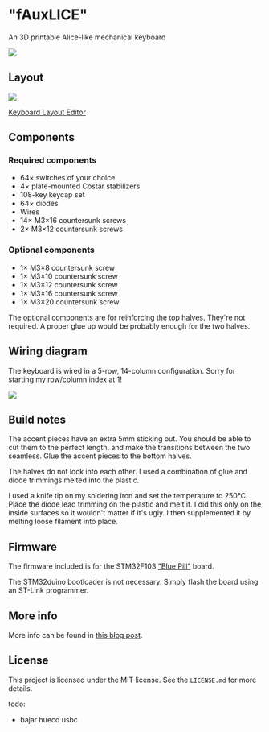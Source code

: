 # "fAuxLICE"

An 3D printable Alice-like mechanical keyboard

![](images/outside.jpg)

## Layout

![](images/layout.png)

[Keyboard Layout Editor](http://www.keyboard-layout-editor.com/#/gists/7f17a55de07d88c1f975089b07f053b1)

## Components

### Required components

- 64× switches of your choice
- 4× plate-mounted Costar stabilizers
- 108-key keycap set
- 64× diodes
- Wires
- 14× M3×16 countersunk screws
- 2× M3×12 countersunk screws

### Optional components

- 1× M3×8 countersunk screw
- 1× M3×10 countersunk screw
- 1× M3×12 countersunk screw
- 1× M3×16 countersunk screw
- 1× M3×20 countersunk screw

The optional components are for reinforcing the top halves. They're not required. A proper glue up would be probably enough for the two halves.

## Wiring diagram

The keyboard is wired in a 5-row, 14-column configuration. Sorry for starting my row/column index at 1!

![](images/wiring-diagram.png)

## Build notes

The accent pieces have an extra 5mm sticking out. You should be able to cut them to the perfect length, and make the transitions between the two seamless. Glue the accent pieces to the bottom halves.

The halves do not lock into each other. I used a combination of glue and diode trimmings melted into the plastic.

I used a knife tip on my soldering iron and set the temperature to 250°C. Place the diode lead trimming on the plastic and melt it. I did this only on the inside surfaces so it wouldn't matter if it's ugly. I then supplemented it by melting loose filament into place.

## Firmware

The firmware included is for the STM32F103 ["Blue Pill"](https://wiki.stm32duino.com/index.php?title=Blue_Pill) board.

The STM32duino bootloader is not necessary. Simply flash the board using an ST-Link programmer.

## More info

More info can be found in [this blog post](https://ramonimbao.github.io/alice-like-keyboard/).

## License

This project is licensed under the MIT license. See the `LICENSE.md` for more details.

todo:

- bajar hueco usbc
